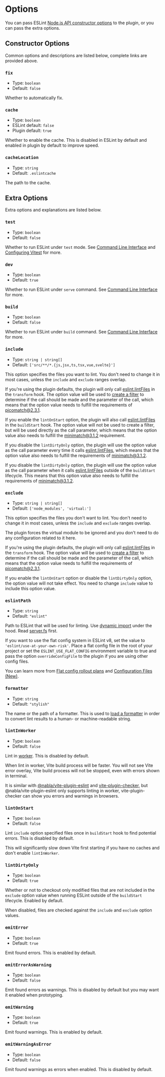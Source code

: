 # Options

You can pass ESLint [Node.js API constructor options](https://eslint.org/docs/developer-guide/nodejs-api#-new-eslintoptions) to the plugin, or you can pass the extra options.

## Constructor Options

Common options and descriptions are listed below, complete links are provided above.

### `fix`

- Type: `boolean`
- Default: `false`

Whether to automatically fix.

### `cache`

- Type: `boolean`
- ESLint default: `false`
- Plugin default: `true`

Whether to enable the cache. This is disabled in ESLint by default and enabled in plugin by default to improve speed.

### `cacheLocation`

- Type: `string`
- Default: `.eslintcache`

The path to the cache.

## Extra Options

Extra options and explanations are listed below.

### `test`

- Type: `boolean`
- Default: `false`

Whether to run ESLint under `test` mode. See [Command Line Interface](https://vitejs.dev/guide/#command-line-interface) and [Configuring Vitest](https://vitest.dev/guide/#configuring-vitest) for more.

### `dev`

- Type: `boolean`
- Default: `true`

Whether to run ESLint under `serve` command. See [Command Line Interface](https://vitejs.dev/guide/#command-line-interface) for more.

### `build`

- Type: `boolean`
- Default: `false`

Whether to run ESLint under `build` command. See [Command Line Interface](https://vitejs.dev/guide/#command-line-interface) for more.

### `include`

- Type: `string | string[]`
- Default: `['src/**/*.{js,jsx,ts,tsx,vue,svelte}']`

This option specifies the files you want to lint. You don't need to change it in most cases, unless the `include` and `exclude` ranges overlap.

If you're using the plugin defaults, the plugin will only call [eslint.lintFiles](https://eslint.org/docs/latest/integrate/nodejs-api#-eslintlintfilespatterns) in the `transform` hook. The option value will be used to [create a filter](https://github.com/rollup/plugins/blob/master/packages/pluginutils/README.md#createfilter) to determine if the call should be made and the parameter of the call, which means that the option value needs to fulfill the requirements of [picomatch@2.3.1](https://github.com/micromatch/picomatch/tree/2.3.1).

If you enable the `lintOnStart` option, the plugin will also call [eslint.lintFiles](https://eslint.org/docs/latest/integrate/nodejs-api#-eslintlintfilespatterns) in the `buildStart` hook. The option value will not be used to create a filter, but will be used directly as the call parameter, which means that the option value also needs to fulfill the [minimatch@3.1.2](https://github.com/isaacs/minimatch/tree/3.1.2) requirement.

If you disable the `lintDirtyOnly` option, the plugin will use the option value as the call parameter every time it calls [eslint.lintFiles](https://eslint.org/docs/latest/integrate/nodejs-api#-eslintlintfilespatterns), which means that the option value also needs to fulfill the requirements of [minimatch@3.1.2](https://github.com/isaacs/minimatch/tree/3.1.2).

If you disable the `lintDirtyOnly` option, the plugin will use the option value as the call parameter when it calls [eslint.lintFiles](https://eslint.org/docs/latest/integrate/nodejs-api#-eslintlintfilespatterns) outside of the `buildStart` lifecycle. This means that this option value also needs to fulfill the requirements of [minimatch@3.1.2](https://github.com/isaacs/minimatch/tree/3.1.2).

### `exclude`

- Type: `string | string[]`
- Default: `['node_modules', 'virtual:']`

This option specifies the files you don't want to lint. You don't need to change it in most cases, unless the `include` and `exclude` ranges overlap.

The plugin forces the virtual module to be ignored and you don't need to do any configuration related to it here.

If you're using the plugin defaults, the plugin will only call [eslint.lintFiles](https://eslint.org/docs/latest/integrate/nodejs-api#-eslintlintfilespatterns) in the `transform` hook. The option value will be used to [create a filter](https://github.com/rollup/plugins/blob/master/packages/pluginutils/README.md#createfilter) to determine if the call should be made and the parameter of the call, which means that the option value needs to fulfill the requirements of [picomatch@2.3.1](https://github.com/micromatch/picomatch/tree/2.3.1).

If you enable the `lintOnStart` option or disable the `lintDirtyOnly` option, the option value will not take effect. You need to change `include` value to include this option value.

### `eslintPath`

- Type: `string`
- Default: `"eslint"`

Path to ESLint that will be used for linting. Use [dynamic import](https://javascript.info/modules-dynamic-imports) under the hood. Read [server.fs](https://vitejs.dev/guide/#command-line-interface) first.

If you want to use the flat config system in ESLint v8, set the value to `'eslint/use-at-your-own-risk'`. Place a flat config file in the root of your project or set the `ESLINT_USE_FLAT_CONFIG` environment variable to true and pass the option `overrideConfigFile` to the plugin if you are using other config files.

You can learn more from [Flat config rollout plans](https://eslint.org/blog/2023/10/flat-config-rollout-plans/) and [Configuration Files (New)](https://eslint.org/docs/latest/use/configure/configuration-files-new).

### `formatter`

- Type: `string`
- Default: `"stylish"`

The name or the path of a formatter. This is used to [load a formatter](https://eslint.org/docs/developer-guide/nodejs-api#-eslintloadformatternameorpath) in order to convert lint results to a human- or machine-readable string.

### `lintInWorker`

- Type: `boolean`
- Default: `false`

Lint in [worker](https://nodejs.org/api/worker_threads.html#portpostmessagevalue-tran). This is disabled by default.

When lint in worker, Vite build process will be faster. You will not see Vite error overlay, Vite build process will not be stopped, even with errors shown in terminal.

It is similar with [@nabla/vite-plugin-eslint](https://github.com/nabla) and [vite-plugin-checker](https://github.com/fi3ework/vite-plugin-checker), but @nabla/vite-plugin-eslint only supports linting in worker, vite-plugin-checker can show you errors and warnings in browsers.

### `lintOnStart`

- Type: `boolean`
- Default: `false`

Lint `include` option specified files once in `buildStart` hook to find potential errors. This is disabled by default.

This will significantly slow down Vite first starting if you have no caches and don't enable `lintInWorker`.

### `lintDirtyOnly`

- Type: `boolean`
- Default: `true`

Whether or not to checkout only modified files that are not included in the `exclude` option value when running ESLint outside of the `buildStart` lifecycle. Enabled by default.

When disabled, files are checked against the `include` and `exclude` option values.

### `emitError`

- Type: `boolean`
- Default: `true`

Emit found errors. This is enabled by default.

### `emitErrorAsWarning`

- Type: `boolean`
- Default: `false`

Emit found errors as warnings. This is disabled by default but you may want it enabled when prototyping.

### `emitWarning`

- Type: `boolean`
- Default: `true`

Emit found warnings. This is enabled by default.

### `emitWarningAsError`

- Type: `boolean`
- Default: `false`

Emit found warnings as errors when enabled. This is disabled by default.
